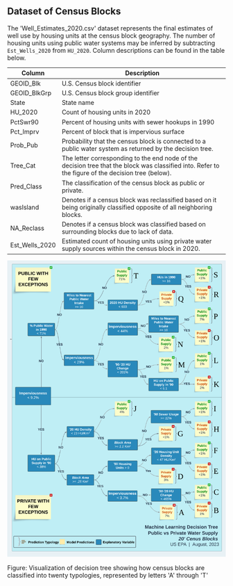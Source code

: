 ## Dataset of Census Blocks

The 'Well_Estimates_2020.csv' dataset represents the final estimates of well use by housing units at the census block geography. The number of housing units using public water systems may be inferred by subtracting `Est_Wells_2020` from `HU_2020`. Column descriptions can be found in the table below.

| Column         | Description                                                                                                                                         |
|----------------|-----------------------------------------------------------------------------------------------------------------------------------------------------|
| GEOID_Blk      | U.S. Census block identifier                                                                                                                        |
| GEOID_BlkGrp   | U.S. Census block group identifier                                                                                                                  |
| State          | State name                                                                                                                                          |
| HU_2020        | Count of housing units in 2020                                                                                                                      |
| PctSwr90       | Percent of housing units with sewer hookups in 1990                                                                                                 |
| Pct_Imprv      | Percent of block that is impervious surface                                                                                                         |
| Prob_Pub       | Probability that the census block is connected to a public water system as returned by the decision tree.                                           |
| Tree_Cat       | The letter corresponding to the end node of the decision tree that the block was classified into. Refer to the figure of the decision tree (below). |
| Pred_Class     | The classification of the census block as public or private.                                                                                        |
| wasIsland      | Denotes if a census block was reclassified based on it being originally classified opposite of all neighboring blocks.                              |
| NA_Reclass     | Denotes if a census block was classified based on surrounding blocks due to lack of data.                                                           |
| Est_Wells_2020 | Estimated count of housing units using private water supply sources within the census block in 2020.                                                |

![Visualization of decision tree showing how census blocks are classified into twenty typologies, represented by letters 'A' through 'T'](images/DT.png)

Figure: Visualization of decision tree showing how census blocks are classified into twenty typologies, represented by letters 'A' through 'T'
